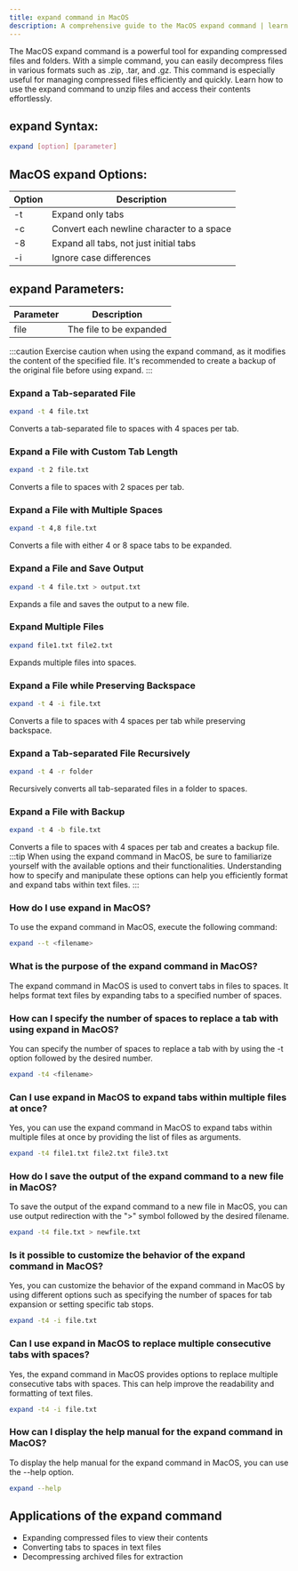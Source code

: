 ```yaml
---
title: expand command in MacOS
description: A comprehensive guide to the MacOS expand command | learn how to expand compressed files and folders using this powerful command-line tool.
---
```


The MacOS expand command is a powerful tool for expanding compressed files and folders. With a simple command, you can easily decompress files in various formats such as .zip, .tar, and .gz. This command is especially useful for managing compressed files efficiently and quickly. Learn how to use the expand command to unzip files and access their contents effortlessly.

## expand Syntax:
```bash
expand [option] [parameter]
```
## MacOS expand Options:
| Option | Description |
| ------ | ----------- |
| -t     |  Expand only tabs |
| -c     |  Convert each newline character to a space |
| -8     |  Expand all tabs, not just initial tabs |
| -i     |  Ignore case differences |

## expand Parameters:
| Parameter | Description |
| --------- | ----------- |
| file      | The file to be expanded | 

:::caution
Exercise caution when using the expand command, as it modifies the content of the specified file. It's recommended to create a backup of the original file before using expand.
:::
### Expand a Tab-separated File
```bash
expand -t 4 file.txt
```
Converts a tab-separated file to spaces with 4 spaces per tab.

### Expand a File with Custom Tab Length
```bash
expand -t 2 file.txt
```
Converts a file to spaces with 2 spaces per tab.

### Expand a File with Multiple Spaces
```bash
expand -t 4,8 file.txt
```
Converts a file with either 4 or 8 space tabs to be expanded.

### Expand a File and Save Output
```bash
expand -t 4 file.txt > output.txt
```
Expands a file and saves the output to a new file.

### Expand Multiple Files
```bash
expand file1.txt file2.txt
```
Expands multiple files into spaces.

### Expand a File while Preserving Backspace
```bash
expand -t 4 -i file.txt
```
Converts a file to spaces with 4 spaces per tab while preserving backspace.

### Expand a Tab-separated File Recursively
```bash
expand -t 4 -r folder
```
Recursively converts all tab-separated files in a folder to spaces.

### Expand a File with Backup
```bash
expand -t 4 -b file.txt
```
Converts a file to spaces with 4 spaces per tab and creates a backup file.
:::tip
When using the expand command in MacOS, be sure to familiarize yourself with the available options and their functionalities. Understanding how to specify and manipulate these options can help you efficiently format and expand tabs within text files.
:::

### How do I use expand in MacOS?
To use the expand command in MacOS, execute the following command:
```bash
expand --t <filename>
```

### What is the purpose of the expand command in MacOS?
The expand command in MacOS is used to convert tabs in files to spaces. It helps format text files by expanding tabs to a specified number of spaces.

### How can I specify the number of spaces to replace a tab with using expand in MacOS?
You can specify the number of spaces to replace a tab with by using the -t option followed by the desired number.  
```bash
expand -t4 <filename>
```

### Can I use expand in MacOS to expand tabs within multiple files at once?
Yes, you can use the expand command in MacOS to expand tabs within multiple files at once by providing the list of files as arguments.
```bash
expand -t4 file1.txt file2.txt file3.txt
```

### How do I save the output of the expand command to a new file in MacOS?
To save the output of the expand command to a new file in MacOS, you can use output redirection with the ">" symbol followed by the desired filename.
```bash
expand -t4 file.txt > newfile.txt
```

### Is it possible to customize the behavior of the expand command in MacOS?
Yes, you can customize the behavior of the expand command in MacOS by using different options such as specifying the number of spaces for tab expansion or setting specific tab stops.
```bash
expand -t4 -i file.txt
```

### Can I use expand in MacOS to replace multiple consecutive tabs with spaces?
Yes, the expand command in MacOS provides options to replace multiple consecutive tabs with spaces. This can help improve the readability and formatting of text files.
```bash
expand -t4 -i file.txt
```

### How can I display the help manual for the expand command in MacOS?
To display the help manual for the expand command in MacOS, you can use the --help option.
```bash
expand --help
```

## Applications of the expand command

- Expanding compressed files to view their contents
- Converting tabs to spaces in text files
- Decompressing archived files for extraction